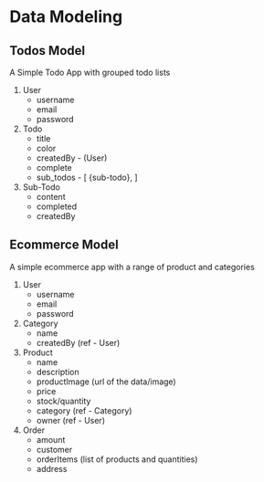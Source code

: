 # Data Modeling

## Todos Model

A Simple Todo App with grouped todo lists

1. User
   - username
   - email
   - password
2. Todo
   - title
   - color
   - createdBy - (User)
   - complete
   - sub_todos - [ {sub-todo}, ]
3. Sub-Todo
   - content
   - completed
   - createdBy

## Ecommerce Model

A simple ecommerce app with a range of product and categories

1. User
   - username
   - email
   - password
2. Category
   - name
   - createdBy (ref - User)
3. Product
   - name
   - description
   - productImage (url of the data/image)
   - price
   - stock/quantity
   - category (ref - Category)
   - owner (ref - User)
4. Order
   - amount
   - customer
   - orderItems (list of products and quantities)
   - address
